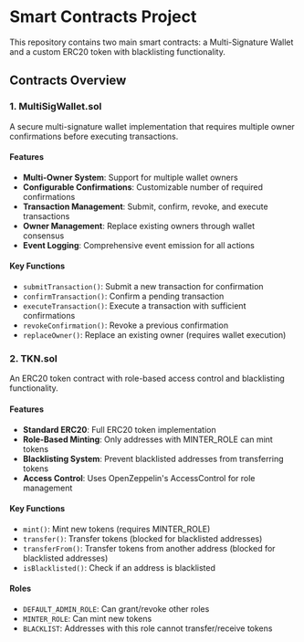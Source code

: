 # Smart Contracts Project

This repository contains two main smart contracts: a Multi-Signature Wallet and a custom ERC20 token with blacklisting functionality.

## Contracts Overview

### 1. MultiSigWallet.sol

A secure multi-signature wallet implementation that requires multiple owner confirmations before executing transactions.

#### Features
- **Multi-Owner System**: Support for multiple wallet owners
- **Configurable Confirmations**: Customizable number of required confirmations
- **Transaction Management**: Submit, confirm, revoke, and execute transactions
- **Owner Management**: Replace existing owners through wallet consensus
- **Event Logging**: Comprehensive event emission for all actions

#### Key Functions
- `submitTransaction()`: Submit a new transaction for confirmation
- `confirmTransaction()`: Confirm a pending transaction
- `executeTransaction()`: Execute a transaction with sufficient confirmations
- `revokeConfirmation()`: Revoke a previous confirmation
- `replaceOwner()`: Replace an existing owner (requires wallet execution)


### 2. TKN.sol

An ERC20 token contract with role-based access control and blacklisting functionality.

#### Features
- **Standard ERC20**: Full ERC20 token implementation
- **Role-Based Minting**: Only addresses with MINTER_ROLE can mint tokens
- **Blacklisting System**: Prevent blacklisted addresses from transferring tokens
- **Access Control**: Uses OpenZeppelin's AccessControl for role management

#### Key Functions
- `mint()`: Mint new tokens (requires MINTER_ROLE)
- `transfer()`: Transfer tokens (blocked for blacklisted addresses)
- `transferFrom()`: Transfer tokens from another address (blocked for blacklisted addresses)
- `isBlacklisted()`: Check if an address is blacklisted

#### Roles
- `DEFAULT_ADMIN_ROLE`: Can grant/revoke other roles
- `MINTER_ROLE`: Can mint new tokens
- `BLACKLIST`: Addresses with this role cannot transfer/receive tokens
